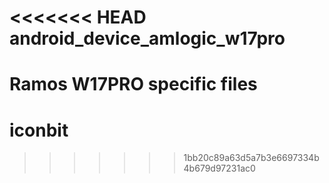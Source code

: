 <<<<<<< HEAD
android_device_amlogic_w17pro
===========================

Ramos W17PRO specific files
=======
iconbit
=======
>>>>>>> 1bb20c89a63d5a7b3e6697334b4b679d97231ac0
